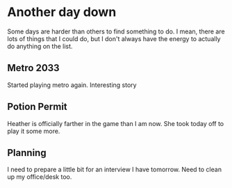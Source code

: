 # Another day down

Some days are harder than others to find something to do.  I mean, there are lots of things that I could do, but I don't always have the energy to actually do anything on the list.

## Metro 2033
Started playing metro again.  Interesting story

## Potion Permit
Heather is officially farther in the game than I am now.  She took today off to play it some more.

## Planning
I need to prepare a little bit for an interview I have tomorrow.  Need to clean up my office/desk too.
